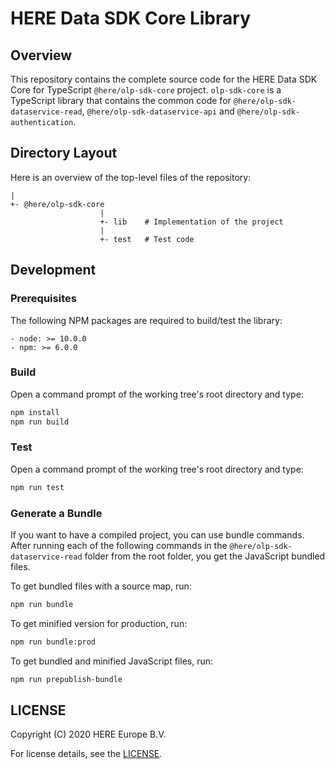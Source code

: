 # HERE Data SDK Core Library

## Overview

This repository contains the complete source code for the HERE Data SDK Core for TypeScript `@here/olp-sdk-core` project. `olp-sdk-core` is a TypeScript library that contains the common code for `@here/olp-sdk-dataservice-read`, `@here/olp-sdk-dataservice-api` and `@here/olp-sdk-authentication`.

## Directory Layout

Here is an overview of the top-level files of the repository:

    |
    +- @here/olp-sdk-core
                        |
                        +- lib    # Implementation of the project
                        |
                        +- test   # Test code

## Development

### Prerequisites

The following NPM packages are required to build/test the library:

    - node: >= 10.0.0
    - npm: >= 6.0.0

### Build

Open a command prompt of the working tree's root directory and type:

```sh
npm install
npm run build
```

### Test

Open a command prompt of the working tree's root directory and type:

```sh
npm run test
```

### Generate a Bundle

If you want to have a compiled project, you can use bundle commands. After running each of the following commands in the `@here/olp-sdk-dataservice-read` folder from the root folder, you get the JavaScript bundled files.

To get bundled files with a source map, run:

```sh
npm run bundle
```

To get minified version for production, run:

```sh
npm run bundle:prod
```

To get bundled and minified JavaScript files, run:

```sh
npm run prepublish-bundle
```

## LICENSE

Copyright (C) 2020 HERE Europe B.V.

For license details, see the [LICENSE](LICENSE).

